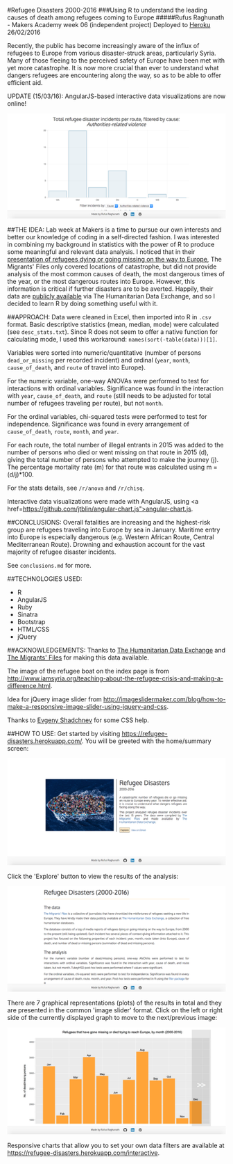 #Refugee Disasters 2000-2016
###Using R to understand the leading causes of death among refugees coming to Europe
#####Rufus Raghunath - Makers Academy week 06 (independent project)
Deployed to <a href="https://refugee-disasters.herokuapp.com/">Heroku</a> 26/02/2016

Recently, the public has become increasingly aware of the influx of refugees to Europe from various disaster-struck areas, particularly Syria. Many of those fleeing to the perceived safety of Europe have been met with yet more catastrophe. It is now more crucial than ever to understand what dangers refugees are encountering along the way, so as to be able to offer efficient aid.

UPDATE (15/03/16): AngularJS-based interactive data visualizations are now online!

![interactive](app/public/images/screenshots/interactive.png)


##THE IDEA:
Lab week at Makers is a time to pursue our own interests and better our knowledge of coding in a self-directed fashion. I was interested in combining my background in statistics with the power of R to produce some meaningful and relevant data analysis. I noticed that in their <a href="http://www.themigrantsfiles.com/"> presentation of refugees dying or going missing on the way to Europe</a>, The Migrants' Files only covered locations of catastrophe, but did not provide analysis of the most common causes of death, the most dangerous times of the year, or the most dangerous routes into Europe. However, this information is critical if further disasters are to be averted. Happily, their data are <a href="https://data.hdx.rwlabs.org/dataset/refugee-and-migrant-deaths-while-trying-to-reach-europe/resource/bea9c0fa-51b2-4961-859f-cf22b2c09999">publicly available</a> via The Humanitarian Data Exchange, and so I decided to learn R by doing something useful with it.


##APPROACH:
Data were cleaned in Excel, then imported into R in ```.csv``` format. Basic descriptive statistics (mean, median, mode) were calculated (see ```desc_stats.txt```). Since R does not seem to offer a native function for calculating mode, I used this workaround: ```names(sort(-table(data)))[1]```.

Variables were sorted into numeric/quantitative (number of persons ```dead_or_missing``` per recorded incident) and ordinal (```year```, ```month```, ```cause_of_death```, and ```route``` of travel into Europe).

For the numeric variable, one-way ANOVAs were performed to test for interactions with ordinal variables. Significance was found in the interaction with ```year```, ```cause_of_death```, and ```route``` (still needs to be adjusted for total number of refugees traveling per route), but not ```month```.

For the ordinal variables, chi-squared tests were performed to test for independence. Significance was found in every arrangement of ```cause_of_death```, ```route```, ```month```, and ```year```.

For each route, the total number of illegal entrants in 2015 was added to the number of persons who died or went missing on that route in 2015 (d), giving the total number of persons who attempted to make the journey (j). The percentage mortality rate (m) for that route was calculated using m = (d/j)*100.

For the stats details, see ```/r/anova``` and ```/r/chisq```.

Interactive data visualizations were made with AngularJS, using <a href=https://github.com/jtblin/angular-chart.js">angular-chart.js</a>.


##CONCLUSIONS:
Overall fatalities are increasing and the highest-risk group are refugees traveling into Europe by sea in January. Maritime entry into Europe is especially dangerous (e.g. Western African Route, Central Mediterranean Route). Drowning and exhaustion account for the vast majority of refugee disaster incidents.

See ```conclusions.md``` for more.


##TECHNOLOGIES USED:
- R
- AngularJS
- Ruby
- Sinatra
- Bootstrap
- HTML/CSS
- jQuery


##ACKNOWLEDGEMENTS:
Thanks to <a href="https://data.hdx.rwlabs.org/">The Humanitarian Data Exchange</a> and <a href="http://www.themigrantsfiles.com/">The Migrants' Files</a> for making this data available.

The image of the refugee boat on the index page is from http://www.iamsyria.org/teaching-about-the-refugee-crisis-and-making-a-difference.html.

Idea for jQuery image slider from http://imageslidermaker.com/blog/how-to-make-a-responsive-image-slider-using-jquery-and-css.

Thanks to <a href='https://github.com/shadchnev'>Evgeny Shadchnev</a> for some CSS help.


##HOW TO USE:
Get started by visiting https://refugee-disasters.herokuapp.com/. You will be greeted with the home/summary screen:

![index](app/public/images/screenshots/index.png)

Click the 'Explore' button to view the results of the analysis:

![explore](app/public/images/screenshots/explore.png)

There are 7 graphical representations (plots) of the results in total and they are presented in the common 'image slider' format. Click on the left or right side of the currently displayed graph to move to the next/previous image:

![graphs](app/public/images/screenshots/graphs.png)

Responsive charts that allow you to set your own data filters are available at https://refugee-disasters.herokuapp.com/interactive.
